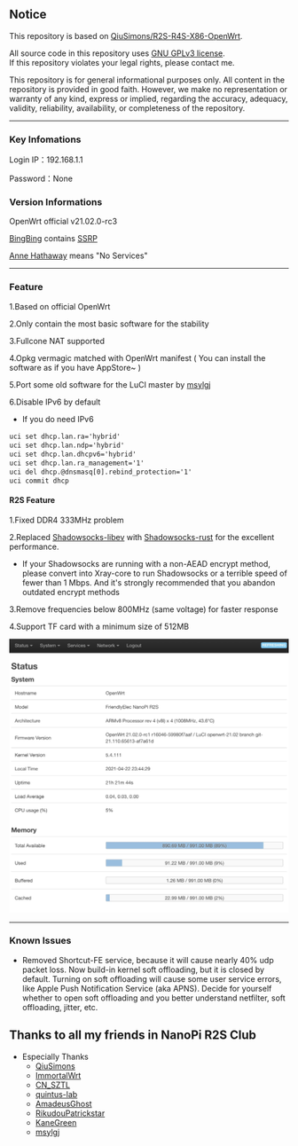 
## Notice

This repository is based on [QiuSimons/R2S-R4S-X86-OpenWrt](https://github.com/QiuSimons/R2S-R4S-X86-OpenWrt).  

All source code in this repository uses [GNU GPLv3 license](https://www.gnu.org/licenses/gpl-3.0.html).  
If this repository violates your legal rights, please contact me.  

This repository is for general informational purposes only. All content in the repository is provided in good faith. However, we make no representation or warranty of any kind, express or implied,
regarding the accuracy, adequacy, validity, reliability, availability, or completeness of the repository.  

---
### Key Infomations

Login IP：192.168.1.1 

Password：None

### Version Informations

OpenWrt official v21.02.0-rc3

[BingBing](https://weibo.com/u/6512991534) contains [SSRP](https://github.com/fw876/helloworld)

[Anne Hathaway](https://www.instagram.com/annehathaway/) means "No Services"

---
### Feature

1.Based on official OpenWrt

2.Only contain the most basic software for the stability

3.Fullcone NAT supported

4.Opkg vermagic matched with OpenWrt manifest ( You can install the software as if you have AppStore~ )

5.Port some old software for the LuCI master by [msylgj](https://github.com/msylgj)

6.Disable IPv6 by default

  * If you do need IPv6

```
uci set dhcp.lan.ra='hybrid'
uci set dhcp.lan.ndp='hybrid'
uci set dhcp.lan.dhcpv6='hybrid'
uci set dhcp.lan.ra_management='1'
uci del dhcp.@dnsmasq[0].rebind_protection='1'
uci commit dhcp
```
#### R2S Feature

1.Fixed DDR4 333MHz problem

2.Replaced [Shadowsocks-libev](https://github.com/shadowsocks/shadowsocks-libev) with [Shadowsocks-rust](https://github.com/shadowsocks/shadowsocks-rust) for the excellent performance.
  * If your Shadowsocks are running with a non-AEAD encrypt method, please convert into Xray-core to run Shadowsocks or a terrible speed of fewer than 1 Mbps. And it's strongly recommended that you abandon outdated encrypt methods

3.Remove frequencies below 800MHz (same voltage) for faster response

4.Support TF card with a minimum size of 512MB

![](/Screenshots/main.jpg)

---

### Known Issues

* Removed Shortcut-FE service, because it will cause nearly 40% udp packet loss. Now build-in kernel soft offloading, but it is closed by default. Turning on soft offloading will cause some user service errors, like Apple Push Notification Service (aka APNS). Decide for yourself whether to open soft offloading and you better understand netfilter, soft offloading, jitter, etc.  

## Thanks to all my friends in NanoPi R2S Club

* Especially Thanks
  * [QiuSimons](https://github.com/QiuSimons)
  * [ImmortalWrt](https://github.com/immortalwrt)
  * [CN_SZTL](https://github.com/1715173329)
  * [quintus-lab](https://github.com/quintus-lab)
  * [AmadeusGhost](https://github.com/AmadeusGhost)
  * [RikudouPatrickstar](https://github.com/RikudouPatrickstar)
  * [KaneGreen](https://github.com/KaneGreen)
  * [msylgj](https://github.com/msylgj)
